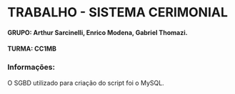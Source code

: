 # TRABALHO - SISTEMA CERIMONIAL 

#### GRUPO: Arthur Sarcinelli, Enrico Modena, Gabriel Thomazi.
#### TURMA: CC1MB

### Informações: 
O SGBD utilizado para criação do script foi o MySQL.
